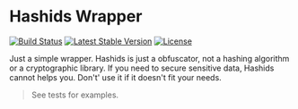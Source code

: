 # Hashids Wrapper

<p align="left">
<a href="https://travis-ci.org/KennedyTedesco/hashids-wrapper"><img src="https://travis-ci.org/KennedyTedesco/hashids-wrapper.svg" alt="Build Status"></a>
<a href="https://packagist.org/packages/KennedyTedesco/hashids-wrapper"><img src="https://poser.pugx.org/KennedyTedesco/hashids-wrapper/v/stable.svg" alt="Latest Stable Version"></a>
<a href="https://packagist.org/packages/KennedyTedesco/hashids-wrapper"><img src="https://poser.pugx.org/KennedyTedesco/hashids-wrapper/license.svg" alt="License"></a>
</p>

Just a simple wrapper. Hashids is just a obfuscator, not a hashing algorithm or a cryptographic library. If you need to secure sensitive data, Hashids cannot helps you. Don't' use it if it doesn't fit your needs.

> See tests for examples.
